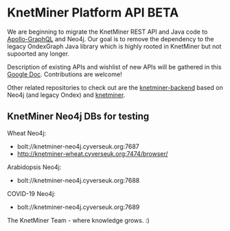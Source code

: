 # KnetMiner Platform API BETA

We are beginning to migrate the KnetMiner REST API and Java code to [Apollo-GraphQL](https://www.apollographql.com/) and Neo4j. Our goal is to remove the dependency to the legacy OndexGraph Java library which is highly rooted in KnetMiner but not supoorted any longer.

Description of existing APIs and wishlist of new APIs will be gathered in this [Google Doc](https://docs.google.com/document/d/1KyZaBwq0uLnK9NIArIytRrI1CN6xZ5hkG21Nro1KyCo/edit?usp=sharing). Contributions are welcome!

Other related repositories to check out are the [knetminer-backend](https://github.com/Rothamsted/knetminer-backend) based on Neo4j (and legacy Ondex) and [knetminer](https://github.com/Rothamsted/knetminer).


## KnetMiner Neo4j DBs for testing

Wheat Neo4j:
 - bolt://knetminer-neo4j.cyverseuk.org:7687
 - http://knetminer-wheat.cyverseuk.org:7474/browser/

Arabidopsis Neo4j:
 - bolt://knetminer-neo4j.cyverseuk.org:7688

COVID-19 Neo4j:
 - bolt://knetminer-neo4j.cyverseuk.org:7689



The KnetMiner Team - where knowledge grows. :)

